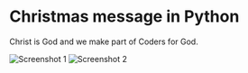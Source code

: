 # Christmas message in Python

Christ is God and we make part of Coders for God.

![Screenshot 1]("https://github.com/ezequias/christmasmessage/blob/master/img/Screenshot1.png")
![Screenshot 2]("https://github.com/ezequias/christmasmessage/blob/master/img/Screenshot2.png")

